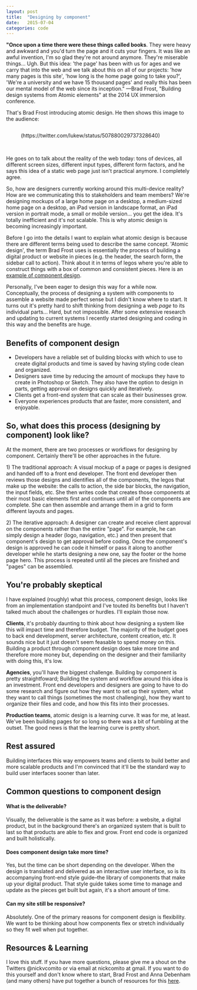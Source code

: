 ```yaml
---
layout: post
title:  "Designing by component"
date:   2015-07-04
categories: code
---
```


<p><strong>"Once upon a time there were these things called books</strong>. They were heavy and awkward and you'd turn the page and it cuts your fingers. It was like an awful invention, I'm so glad they're not around anymore. They're miserable things... Ugh. But this idea: 'the page' has been with us for ages and we carry that into the web and we talk about this on all of our projects: 'how many pages is this site', 'how long is the home page going to take you?', 'We're a university and we have 15 thousand pages' and really this has been our mental model of the web since its inception." —Brad Frost, "Building design systems from Atomic elements" at the 2014 UX immersion conference.</p>
<p>That's Brad Frost introducing atomic design. He then shows this image to the audience:</p>
<figure><img src="https://pbs.twimg.com/media/BwxaMg6CYAAupoH.jpg" alt="" /></p>
<figcaption>(https://twitter.com/lukew/status/507880029737328640)</figcaption>
</figure>
<p>&nbsp;</p>
<p>He goes on to talk about the reality of the web today: tons of devices, all different screen sizes, different input types, different form factors, and he says this idea of a static web page just isn't practical anymore. I completely agree.</p>
<p>So, how are designers currently working around this multi-device reality? How are we communicating this to stakeholders and team members? We're designing mockups of a large home page on a desktop, a medium-sized home page on a desktop, an iPad version in landscape format, an iPad version in portrait mode, a small or mobile version... you get the idea. It's totally inefficient and it's not scalable. This is why atomic design is becoming increasingly important.</p>
<p>Before I go into the details I want to explain what atomic design is because there are different terms being used to describe the same concept. 'Atomic design', the term Brad Frost uses is essentially the process of building a digital product or website in pieces (e.g. the header, the search form, the sidebar call to action). Think about it in terms of legos where you're able to construct things with a box of common and consistent pieces. Here is an <a href="http://ggw-prototype.goalgorilla.com/components/blocks.html" target="_blank&quot;">example of component design</a>.</p>
<p>Personally, I've been eager to design this way for a while now. Conceptually, the process of designing a system with components to assemble a website made perfect sense but I didn't know where to start. It turns out it's pretty hard to shift thinking from designing a web <em>page</em> to its individual parts... Hard, but not impossible. After some extensive research and updating to current systems I recently started designing and coding in this way and the benefits are huge.</p>
<h2>Benefits of component design</h2>
<ul>
<li>Developers have a reliable set of building blocks with which to use to create digital products and time is saved by having styling code clean and organized.</li>
<li>Designers save time by reducing the amount of mockups they have to create in Photoshop or Sketch. They also have the option to design in parts, getting approval on designs quickly and iteratively.</li>
<li>Clients get a front-end <em>system</em> that can scale as their businesses grow.</li>
<li>Everyone experiences products that are faster, more consistent, and enjoyable.</li>
</ul>
<h2>So, what does this process (designing by component) look like?</h2>
<p>At the moment, there are two processes or workflows for designing by component. Certainly there'll be other approaches in the future.</p>
<p>1) The traditional approach: A visual mockup of a page or pages is designed and handed off to a front end developer. The front end developer then reviews those designs and identifies all of the components, the legos that make up the website: the calls to action, the side bar blocks, the navigation, the input fields, etc. She then writes code that creates those components at their most basic elements first and continues until all of the components are complete. She can then assemble and arrange them in a grid to form different layouts and pages.</p>
<p>2) The iterative approach: A designer can create and receive client approval on the components rather than the entire "page". For example, he can simply design a header (logo, navigation, etc.) and then present that component's design to get approval before coding. Once the component's design is approved he can code it himself or pass it along to another developer while he starts designing a new one, say the footer or the home page hero. This process is repeated until all the pieces are finished and "pages" can be assembled.</p>
<h2>You're probably skeptical</h2>
<p>I have explained (roughly) what this process, component design, looks like from an implementation standpoint and I've touted its benefits but I haven't talked much about the challenges or hurdles. I'll explain those now.</p>
<p><strong>Clients</strong>, it's probably daunting to think about how designing a system like this will impact time and therefore budget. The majority of the budget goes to back end development, server architecture, content creation, etc. It sounds nice but it just doesn't seem feasable to spend money on this. Building a product through component design does take more time and therefore more money but, depending on the designer and their familiarity with doing this, it's low.</p>
<p><strong>Agencies</strong>, you'll have the biggest challenge. Building by component is pretty straightfoward; Building the system and workflow around this idea is an investment. Front end developers and designers are going to have to do some research and figure out how they want to set up their system, what they want to call things (sometimes the most challenging), how they want to organize their files and code, and how this fits into their processes.</p>
<p><strong>Production teams</strong>, atomic design is a learning curve. It was for me, at least. We've been building pages for so long so there was a bit of fumbling at the outset. The good news is that the learning curve is pretty short.</p>
<h2>Rest assured</h2>
<p>Building interfaces this way empowers teams and clients to build better and more scalable products and I'm convinced that it'll be the standard way to build user interfaces sooner than later.</p>
<h2>Common questions to component design</h2>
<h4>What is the deliverable?</h4>
<p>Visually, the deliverable is the same as it was before: a website, a digital product, but in the background there's an organized system that is built to last so that products are able to flex and grow. Front end code is organized and built holistically.</p>
<h4>Does component design take more time?</h4>
<p>Yes, but the time can be short depending on the developer. When the design is translated and delivered as an interactive user interface, so is its accompanying front-end style guide–the library of components that make up your digital product. That style guide takes some time to manage and update as the pieces get built but again, it's a short amount of time.</p>
<h4>Can my site still be responsive?</h4>
<p>Absolutely. One of the primary reasons for component design is flexibility. We want to be thinking about how components flex or stretch individually so they fit well when put together.</p>
<h2>Resources &amp; Learning</h2>
<p>I love this stuff. If you have more questions, please give me a shout on the Twitters @nickvcomito or via email at nickcomito at gmail. If you want to do this yourself and don't know where to start, Brad Frost and Anna Debenham (and many others) have put together a bunch of resources for this <a href="http://styleguides.io" target="_blank">here</a>.</p>
